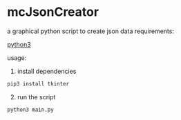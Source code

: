# mcJsonCreator
a graphical python script to create json data
requirements:

[python3](https://www.python.org/downloads/)

usage:

1. install dependencies 
```py
pip3 install tkinter
```

2. run the script
```py
python3 main.py
```
